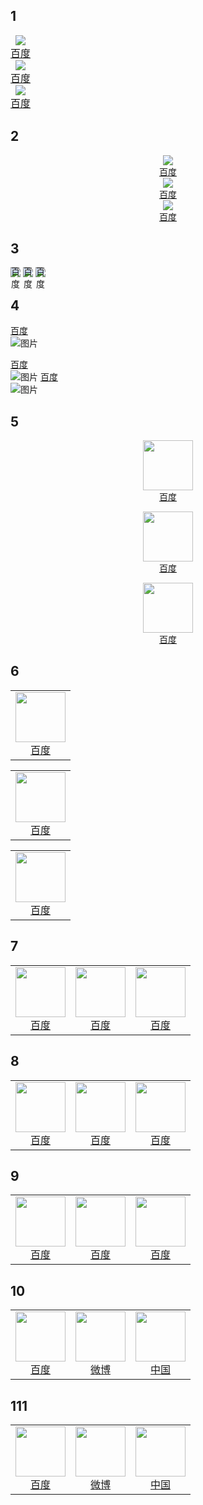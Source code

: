## 1

<div style="font-size: 0;"> <!-- 父级消除空白间隙 -->
  <a href="https://www.baidu.com/" style="display: inline-block; vertical-align: top; text-align: center; font-size: 16px;">
    <img src="https://raw.githubusercontent.com/jarocheng0123/beginner_guide/refs/heads/main/png/GFW/baidu.png">
    <span style="display: block;">百度</span>
  </a>
  <!-- 其他两个a标签同理 -->
</div>
<div style="font-size: 0;"> <!-- 父级消除空白间隙 -->
  <a href="https://www.baidu.com/" style="display: inline-block; vertical-align: top; text-align: center; font-size: 16px;">
    <img src="https://raw.githubusercontent.com/jarocheng0123/beginner_guide/refs/heads/main/png/GFW/baidu.png">
    <span style="display: block;">百度</span>
  </a>
  <!-- 其他两个a标签同理 -->
</div>
<div style="font-size: 0;"> <!-- 父级消除空白间隙 -->
  <a href="https://www.baidu.com/" style="display: inline-block; vertical-align: top; text-align: center; font-size: 16px;">
    <img src="https://raw.githubusercontent.com/jarocheng0123/beginner_guide/refs/heads/main/png/GFW/baidu.png">
    <span style="display: block;">百度</span>
  </a>
  <!-- 其他两个a标签同理 -->
</div>


## 2

<div style="display: flex; gap: 20px; justify-content: center;">
  <a href="https://www.baidu.com/" style="text-align: center;">
    <img src="https://raw.githubusercontent.com/jarocheng0123/beginner_guide/refs/heads/main/png/GFW/baidu.png">
    <span style="display: block;">百度</span>
  </a>
  <!-- 其他两个a标签结构保持一致 -->
</div>
<div style="display: flex; gap: 20px; justify-content: center;">
  <a href="https://www.baidu.com/" style="text-align: center;">
    <img src="https://raw.githubusercontent.com/jarocheng0123/beginner_guide/refs/heads/main/png/GFW/baidu.png">
    <span style="display: block;">百度</span>
  </a>
  <!-- 其他两个a标签结构保持一致 -->
</div>
<div style="display: flex; gap: 20px; justify-content: center;">
  <a href="https://www.baidu.com/" style="text-align: center;">
    <img src="https://raw.githubusercontent.com/jarocheng0123/beginner_guide/refs/heads/main/png/GFW/baidu.png">
    <span style="display: block;">百度</span>
  </a>
  <!-- 其他两个a标签结构保持一致 -->
</div>

## 3

<a href="https://www.baidu.com/" style="display: inline-block; position: relative;">
  <img src="https://raw.githubusercontent.com/jarocheng0123/beginner_guide/refs/heads/main/png/GFW/baidu.png">
  <span style="position: absolute; left: 50%; transform: translateX(-50%); bottom: -20px;">
    百度
  </span>
</a>
<a href="https://www.baidu.com/" style="display: inline-block; position: relative;">
  <img src="https://raw.githubusercontent.com/jarocheng0123/beginner_guide/refs/heads/main/png/GFW/baidu.png">
  <span style="position: absolute; left: 50%; transform: translateX(-50%); bottom: -20px;">
    百度
  </span>
</a>
<a href="https://www.baidu.com/" style="display: inline-block; position: relative;">
  <img src="https://raw.githubusercontent.com/jarocheng0123/beginner_guide/refs/heads/main/png/GFW/baidu.png">
  <span style="position: absolute; left: 50%; transform: translateX(-50%); bottom: -20px;">
    百度
  </span>
</a>


## 4

[百度](https://www.baidu.com/)  
![图片](https://raw.githubusercontent.com/jarocheng0123/beginner_guide/refs/heads/main/png/GFW/baidu.png)

[百度](https://www.baidu.com/)  
![图片](https://raw.githubusercontent.com/jarocheng0123/beginner_guide/refs/heads/main/png/GFW/baidu.png)
[百度](https://www.baidu.com/)  
![图片](https://raw.githubusercontent.com/jarocheng0123/beginner_guide/refs/heads/main/png/GFW/baidu.png)

## 5


<p style="text-align: center;">
  <a href="https://www.baidu.com/">
    <img src="https://raw.githubusercontent.com/jarocheng0123/beginner_guide/refs/heads/main/png/GFW/baidu.png" width="80" style="display: block; margin: 0 auto;">
    <span style="display: block;">百度</span>
  </a>
</p>

<p style="text-align: center;">
  <a href="https://www.baidu.com/">
    <img src="https://raw.githubusercontent.com/jarocheng0123/beginner_guide/refs/heads/main/png/GFW/baidu.png" width="80" style="display: block; margin: 0 auto;">
    <span style="display: block;">百度</span>
  </a>
</p>
<p style="text-align: center;">
  <a href="https://www.baidu.com/">
    <img src="https://raw.githubusercontent.com/jarocheng0123/beginner_guide/refs/heads/main/png/GFW/baidu.png" width="80" style="display: block; margin: 0 auto;">
    <span style="display: block;">百度</span>
  </a>
</p>

## 6

<table>
  <tr>
    <td style="text-align: center;">
      <a href="https://www.baidu.com/">
        <img src="https://raw.githubusercontent.com/jarocheng0123/beginner_guide/refs/heads/main/png/GFW/baidu.png" width="80">
        <br>
        <span>百度</span>
      </a>
    </td>
  </tr>
</table>

<table>
  <tr>
    <td style="text-align: center;">
      <a href="https://www.baidu.com/">
        <img src="https://raw.githubusercontent.com/jarocheng0123/beginner_guide/refs/heads/main/png/GFW/baidu.png" width="80">
        <br>
        <span>百度</span>
      </a>
    </td>
  </tr>
</table>
<table>
  <tr>
    <td style="text-align: center;">
      <a href="https://www.baidu.com/">
        <img src="https://raw.githubusercontent.com/jarocheng0123/beginner_guide/refs/heads/main/png/GFW/baidu.png" width="80">
        <br>
        <span>百度</span>
      </a>
    </td>
  </tr>
</table>


## 7

<table>
  <tr>
    <td style="text-align: center;">
      <a href="https://www.baidu.com/">
        <img src="https://raw.githubusercontent.com/jarocheng0123/beginner_guide/refs/heads/main/png/GFW/baidu.png" width="80">
        <br>
        <span>百度</span>
      </a>
    </td>
    <td style="text-align: center;">
      <a href="https://www.baidu.com/">
        <img src="https://raw.githubusercontent.com/jarocheng0123/beginner_guide/refs/heads/main/png/GFW/baidu.png" width="80">
        <br>
        <span>百度</span>
      </a>
    </td>
    <td style="text-align: center;">
      <a href="https://www.baidu.com/">
        <img src="https://raw.githubusercontent.com/jarocheng0123/beginner_guide/refs/heads/main/png/GFW/baidu.png" width="80">
        <br>
        <span>百度</span>
      </a>
    </td>
  </tr>
</table>



## 8


<table>
  <tr>
    <td style="text-align: center;">
      <a href="https://www.baidu.com/">
        <img src="https://raw.githubusercontent.com/jarocheng0123/beginner_guide/refs/heads/main/png/GFW/baidu.png" width="80">
        <br>
        <span style="display: block; text-align: center;">百度</span>
      </a>
    </td>
    <td style="text-align: center;">
      <a href="https://www.baidu.com/">
        <img src="https://raw.githubusercontent.com/jarocheng0123/beginner_guide/refs/heads/main/png/GFW/baidu.png" width="80">
        <br>
        <span style="display: block; text-align: center;">百度</span>
      </a>
    </td>
    <td style="text-align: center;">
      <a href="https://www.baidu.com/">
        <img src="https://raw.githubusercontent.com/jarocheng0123/beginner_guide/refs/heads/main/png/GFW/baidu.png" width="80">
        <br>
        <span style="display: block; text-align: center;">百度</span>
      </a>
    </td>
  </tr>
</table>


## 9



<table>
  <tr>
    <td style="text-align: center;">
      <a href="https://www.baidu.com/">
        <img src="https://raw.githubusercontent.com/jarocheng0123/beginner_guide/refs/heads/main/png/GFW/baidu.png" width="80">
        <div style="text-align: center;">百度</div>
      </a>
    </td>
    <td style="text-align: center;">
      <a href="https://www.baidu.com/">
        <img src="https://raw.githubusercontent.com/jarocheng0123/beginner_guide/refs/heads/main/png/GFW/baidu.png" width="80">
        <div style="text-align: center;">百度</div>
      </a>
    </td>
    <td style="text-align: center;">
      <a href="https://www.baidu.com/">
        <img src="https://raw.githubusercontent.com/jarocheng0123/beginner_guide/refs/heads/main/png/GFW/baidu.png" width="80">
        <div style="text-align: center;">百度</div>
      </a>
    </td>
  </tr>
</table>



## 10


<table>
  <tr>
    <td style="text-align: center;">
      <a href="https://www.baidu.com/" style="display: inline-block; text-align: center;">
  <img src="https://raw.githubusercontent.com/jarocheng0123/beginner_guide/refs/heads/main/png/GFW/baidu.png" width="80" style="display: block;">
  <span style="display: block;">百度</span>
</a>
    </td>
 <td style="text-align: center;">
<a href="https://weibo.com/" style="display: inline-block; text-align: center;">
  <img src="https://raw.githubusercontent.com/jarocheng0123/beginner_guide/refs/heads/main/png/GFW/weibo.png" width="80" style="display: block;">
  <span style="display: block;">微博</span>
</a>
</td>
 <td style="text-align: center;">
<a href="https://www.gov.cn/" style="display: inline-block; text-align: center;">
  <img src="https://raw.githubusercontent.com/jarocheng0123/beginner_guide/refs/heads/main/png/GFW/China.png" width="80" style="display: block;">
  <span style="display: block;">中国</span>
</a>
</td>
  </tr>
</table>


## 111


<table>
  <tr>
    <td style="text-align: center;">
      <a href="https://www.baidu.com/" style="display: inline-block; text-align: center;">
  <img src="https://raw.githubusercontent.com/jarocheng0123/beginner_guide/refs/heads/main/png/GFW/baidu.png" width="80" style="display: block;">
  <!-- <span style="display: block;">百度</span> -->
  <span>百度</span>
</a>
    </td>
 <td style="text-align: center;">
<a href="https://weibo.com/" style="display: inline-block; text-align: center;">
  <img src="https://raw.githubusercontent.com/jarocheng0123/beginner_guide/refs/heads/main/png/GFW/weibo.png" width="80" style="display: block;">
  <!-- <span style="display: block;">微博</span> -->
  <span>微博</span>
</a>
</td>
 <td style="text-align: center;">
<a href="https://www.gov.cn/" style="display: inline-block; text-align: center;">
  <img src="https://raw.githubusercontent.com/jarocheng0123/beginner_guide/refs/heads/main/png/GFW/China.png" width="80" style="display: block;">
  <!-- <span style="display: block;">中国</span> -->
  <span>中国</span>
</a>
</td>
  </tr>
</table>